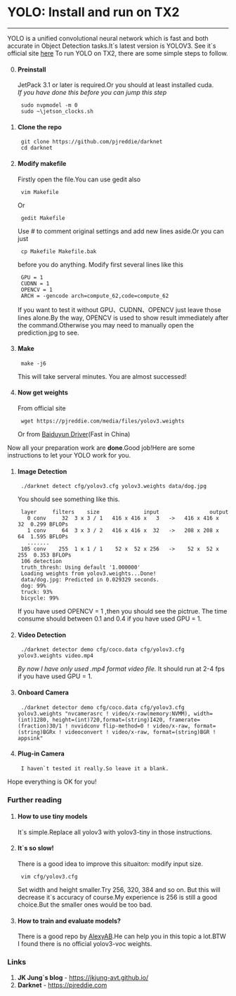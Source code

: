 # YOLO: Install and run on TX2
-----
YOLO is a unified convolutional neural network which is fast and both accurate in Object Detection tasks.It\`s latest version is YOLOV3.
See it`s official site [here](https://pjreddie.com/darknet/yolo/)
To run YOLO on TX2, there are some simple steps to follow.<br>

0. #### Preinstall <br>
    JetPack 3.1 or later is required.Or you should at least installed cuda.<br>
    *If you have done this before you can jump this step*<br>
        
        sudo nvpmodel -m 0
        sudo ~\jetson_clocks.sh
    
1. #### Clone the repo
    
        git clone https://github.com/pjreddie/darknet
        cd darknet

2. #### Modify makefile<br>
    Firstly open the file.You can use gedit also
  
        vim Makefile
    Or
    
        gedit Makefile        
    Use # to comment original settings and add new lines aside.Or you can just 
  
        cp Makefile Makefile.bak
    
    before you do anything. 
    Modify first several lines like this
    
        GPU = 1
        CUDNN = 1
        OPENCV = 1
        ARCH = -gencode arch=compute_62,code=compute_62
    
    If you want to test it without GPU、CUDNN、OPENCV just leave those lines alone.By the way, OPENCV is used to
    show result immediately after the command.Otherwise you may need to manually open the prediction.jpg to see.
    
3. #### Make

        make -j6
        
    This will take serveral minutes.
    You are almost successed!

4. #### Now get weights
    From official site 
        
        wget https://pjreddie.com/media/files/yolov3.weights
    
    Or from [Baiduyun Driver](https://pan.baidu.com/s/1ZxJgjWrq7RCaGif8NvVrJg)(Fast in China)


Now all your preparation work are **done**.Good job!Here are some instructions to let your YOLO work for you.

1. #### Image Detection

        ./darknet detect cfg/yolov3.cfg yolov3.weights data/dog.jpg
     
     You should see something like this.

        layer     filters    size              input                output
          0 conv     32  3 x 3 / 1   416 x 416 x   3   ->   416 x 416 x  32  0.299 BFLOPs
          1 conv     64  3 x 3 / 2   416 x 416 x  32   ->   208 x 208 x  64  1.595 BFLOPs
          .......
        105 conv    255  1 x 1 / 1    52 x  52 x 256   ->    52 x  52 x 255  0.353 BFLOPs
        106 detection
        truth_thresh: Using default '1.000000'
        Loading weights from yolov3.weights...Done!
        data/dog.jpg: Predicted in 0.029329 seconds.
        dog: 99%
        truck: 93%
        bicycle: 99%

    If you have used OPENCV = 1 ,then you should see the pictrue.
    The time consume should between 0.1 and 0.4 if you have used GPU = 1.

2. #### Video Detection
    
        ./darknet detector demo cfg/coco.data cfg/yolov3.cfg yolov3.weights video.mp4
    *By now I have only used .mp4 format video file.*
    It should run at 2-4 fps if you have used GPU = 1.
3. #### Onboard Camera 
    
        ./darknet detector demo cfg/coco.data cfg/yolov3.cfg yolov3.weights "nvcamerasrc ! video/x-raw(memory:NVMM), width=(int)1280, height=(int)720,format=(string)I420, framerate=(fraction)30/1 ! nvvidconv flip-method=0 ! video/x-raw, format=(string)BGRx ! videoconvert ! video/x-raw, format=(string)BGR ! appsink"
4. #### Plug-in Camera
    
        I haven`t tested it really.So leave it a blank.

Hope everything is OK for you!

### Further reading
1. #### How to use tiny models<br>
  
  
    It\`s simple.Replace all yolov3 with yolov3-tiny in those instructions.
2. #### It\`s so slow!<br>
  
  
    There is a good idea to improve this situaiton: modify input size.
        
        vim cfg/yolov3.cfg
    Set width and height smaller.Try 256, 320, 384 and so on. But this will decrease it\`s accuracy of course.My experience 
    is 256 is still a good choice.But the smaller ones would be too bad. 

3. #### How to train and evaluate models?


    There is a good repo by [AlexyAB](https://github.com/AlexeyAB/darknet).He can help you in this topic a lot.BTW I found there is no official yolov3-voc weights.
   
### Links 
1. **JK Jung\`s blog** - https://jkjung-avt.github.io/ 
2. **Darknet** - https://pjreddie.com

